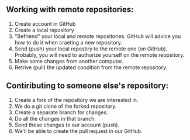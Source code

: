 ## Working with remote repositories:
1. Create account in GitHub
2. Create a local repository
3. "Befriend" your local and remote repositories. GitHub will advice you how to do it when craeting a new repository.
4. Send (push) your local repostiry to the remote one (on GitHub). Probably, you will need to authorize yourself on the remote reopsitory.
5. Make some changes from another computer.
6. Retrive (pull) the updated condition from the remote repository.

## Contiributing to someone else's repository:
1. Create a fork of the repository we are interested in.
2. We do a git clone of the forked repository.
3. Create a separate branch for changes.
4. Do all the changes in that branch.
5. Send those changes to our account (push).
6. We'll be able to create the pull request in our GitHub.